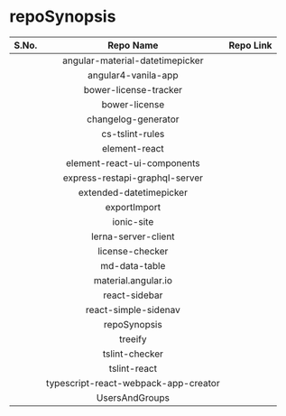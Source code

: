 # repoSynopsis

| S.No. | Repo Name| Repo Link |
| :---: | :---: | :---: |
|   | angular-material-datetimepicker | |
|   | angular4-vanila-app | |
|   | bower-license-tracker   | |
|   | bower-license| |
|   | changelog-generator ||
|   | cs-tslint-rules| |
|   | element-react | |
|   | element-react-ui-components |  |
|   | express-restapi-graphql-server  |  |
|   | extended-datetimepicker  |  |
|   | exportImport  |  |
|   | ionic-site  |  |
|   | lerna-server-client ||
|   | license-checker |  |
|   | md-data-table| |
|   | material.angular.io ||
|   | react-sidebar||
|   | react-simple-sidenav ||
|   | repoSynopsis ||
|   | treeify |  |
|   | tslint-checker | |
|   | tslint-react ||
|   | typescript-react-webpack-app-creator || 
|   | UsersAndGroups |  |
